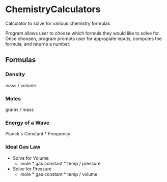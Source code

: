 # ChemistryCalculators
Calculator to solve for various chemistry formulas

Program allows user to choose which formula they would like to solve for. Once choosen, program prompts user for appropiate inputs, computes the formula, and returns a number.

## Formulas

### Density
mass / volume

### Moles
grams / mass

### Energy of a Wave
Planck's Constant * Frequency

### Ideal Gas Law
- Solve for Volume
  - mole * gas constant * temp / pressure
- Solve for Pressure
  - mole * gas constant * temp / volume
